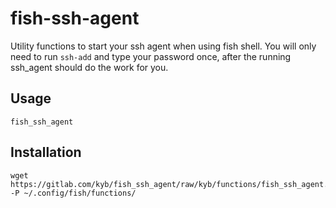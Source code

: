 # fish-ssh-agent

Utility functions to start your ssh agent when using fish shell.
You will only need to run `ssh-add` and type your password once,
after the running ssh_agent should do the work for you.


## Usage

```fish
fish_ssh_agent
```


## Installation

```fish
wget https://gitlab.com/kyb/fish_ssh_agent/raw/kyb/functions/fish_ssh_agent.fish -P ~/.config/fish/functions/
```